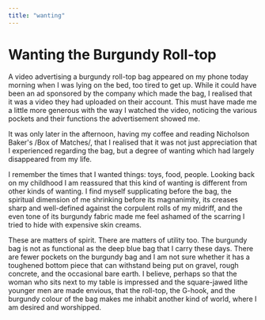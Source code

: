 ```yaml
---
title: "wanting"
---
```


# Wanting the Burgundy Roll-top

A video advertising a burgundy roll-top bag appeared on my phone today
morning when I was lying on the bed, too tired to get up. While it could
have been an ad sponsored by the company which made the bag, I realised
that it was a video they had uploaded on their account. This must have
made me a little more generous with the way I watched the video,
noticing the various pockets and their functions the advertisement
showed me.

It was only later in the afternoon, having my coffee and reading
Nicholson Baker's /Box of Matches/, that I realised that it was not just
appreciation that I experienced regarding the bag, but a degree of
wanting which had largely disappeared from my life.

I remember the times that I wanted things: toys, food, people. Looking
back on my childhood I am reassured that this kind of wanting is
different from other kinds of wanting. I find myself supplicating before
the bag, the spiritual dimension of me shrinking before its magnanimity,
its creases sharp and well-defined against the corpulent rolls of my
midriff, and the even tone of its burgundy fabric made me feel ashamed
of the scarring I tried to hide with expensive skin creams.

These are matters of spirit. There are matters of utility too. The
burgundy bag is not as functional as the deep blue bag that I carry
these days. There are fewer pockets on the burgundy bag and I am not
sure whether it has a toughened bottom piece that can withstand being
put on gravel, rough concrete, and the occasional bare earth. I believe,
perhaps so that the woman who sits next to my table is impressed and the
square-jawed lithe younger men are made envious, that the roll-top, the
G-hook, and the burgundy colour of the bag makes me inhabit another kind
of world, where I am desired and worshipped.
